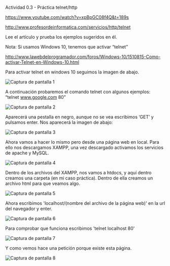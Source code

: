 Actividad 0.3 - Práctica telnet/http

https://www.youtube.com/watch?v=xpBpGC08f4Q&t=189s

http://www.profesordeinformatica.com/servicios/http/telnet

Lee el artículo y prueba los ejemplos sugeridos en él.

Nota: Si usamos Windows 10, tenemos que activar “telnet”

http://www.lawebdelprogramador.com/foros/Windows-10/1510815-Como-activar-Telnet-en-Windows-10.html

Para activar telnet en windows 10 seguimos la imagen de abajo.

![Captura de pantalla 1](https://github.com/user-attachments/assets/fe1c0e4b-8a44-4d73-b268-b9ae8cd018ab)

A continuación probaremos el comando telnet con algunos ejemplos:
“telnet www.google.com 80”

![Captura de pantalla 2](https://github.com/user-attachments/assets/3101f2e7-9aeb-42a1-bf64-e12621f87241)

Aparecerá una pestalla en negro, aunque no se vea escribimos ‘GET’ y pulsamos enter.
Nos aparecerá la imagen de abajo:

![Captura de pantalla 3](https://github.com/user-attachments/assets/51aea4b4-ecaa-4234-a597-4dbc7a8ebc2c)

Ahora vamos a hacer lo mismo pero desde una página web en local. Para ello nos descargamos XAMPP, una vez descargado activamos los servicios de apache y MySQL.

![Captura de pantalla 4](https://github.com/user-attachments/assets/4ea2ae5f-7b3e-4363-b1c2-043b0499680a)

Dentro de los archivos del XAMPP, nos vamos a htdocs, y aquí dentro creamos una carpeta (en mi caso práctica). Dentro de ella creamos un archivo html para que veamos algo.

![Captura de pantalla 5](https://github.com/user-attachments/assets/e84a5696-2f22-48bc-a9e1-44ada2d9cbbf)

Ahora escribimos 'localhost/(nombre del archivo de la página web)' en la url del navegador y enter.

![Captura de pantalla 6](https://github.com/user-attachments/assets/c2678419-2673-47a3-a69a-c2968326a909)

Para comprobar que funciona escribimos 'telnet localhost 80'

![Captura de pantalla 7](https://github.com/user-attachments/assets/f384879b-72a6-476b-9ca8-50d6c65af8b5)

Y como vemos hace una petición porque existe esta página.

![Captura de pantalla 8](https://github.com/user-attachments/assets/772c7086-0fd2-43e8-9444-5cc44c78ee35)

